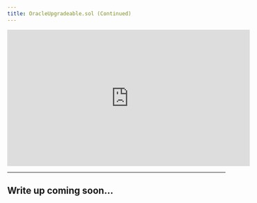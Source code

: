```yaml
---
title: OracleUpgradeable.sol (Continued)
---
```


<iframe width="560" height="315" src="https://www.youtube.com/embed/rlNx-R3OrB8?si=pgq5Dk1i1rF6gt_t" title="YouTube video player" frameborder="0" allow="accelerometer; autoplay; clipboard-write; encrypted-media; gyroscope; picture-in-picture; web-share" allowfullscreen></iframe>

---

## Write up coming soon...
